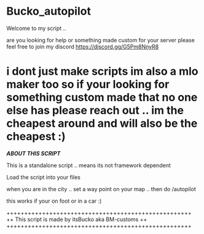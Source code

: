 # Bucko_autopilot

Welcome to my script .. 
 
are you looking for help or something made custom for your server please feel free to join my discord  https://discord.gg/G5Pm8NnyR8

i dont just make scripts im also a mlo maker too so if your looking for something custom made that no one else has please reach out  .. im the cheapest around and will also be the cheapest  :) 
==================================================================================================================================================================================================

***ABOUT THIS SCRIPT***

This is a standalone script .. means its not framework dependent 

Load the script into your files 

when you are in the city .. set a way point on your map .. then do /autopilot

this works if your on foot or in a car  :) 


++++++++++++++++++++++++++++++++++++++++++++++++++++
++ This script is made by itsBucko aka BM-customs ++ 
++++++++++++++++++++++++++++++++++++++++++++++++++++
